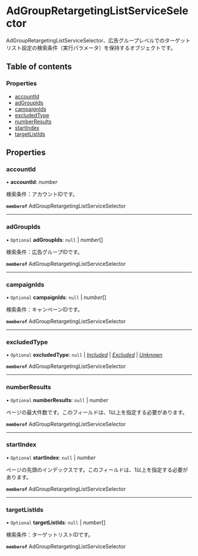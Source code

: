 # AdGroupRetargetingListServiceSelector


<div lang=\"ja\">AdGroupRetargetingListServiceSelector、広告グループレベルでのターゲットリスト設定の検索条件（実行パラメータ）を保持するオブジェクトです。</div> 

## Table of contents

### Properties

- [accountId](adgroupretargetinglistserviceselector.md#accountid)
- [adGroupIds](adgroupretargetinglistserviceselector.md#adgroupids)
- [campaignIds](adgroupretargetinglistserviceselector.md#campaignids)
- [excludedType](adgroupretargetinglistserviceselector.md#excludedtype)
- [numberResults](adgroupretargetinglistserviceselector.md#numberresults)
- [startIndex](adgroupretargetinglistserviceselector.md#startindex)
- [targetListIds](adgroupretargetinglistserviceselector.md#targetlistids)

## Properties

### accountId

• **accountId**: *number*

<div lang=\"ja\">検索条件：アカウントIDです。</div> 

**`memberof`** AdGroupRetargetingListServiceSelector

___

### adGroupIds

• `Optional` **adGroupIds**: ``null`` \| *number*[]

<div lang=\"ja\">検索条件：広告グループIDです。</div> 

**`memberof`** AdGroupRetargetingListServiceSelector

___

### campaignIds

• `Optional` **campaignIds**: ``null`` \| *number*[]

<div lang=\"ja\">検索条件：キャンペーンIDです。</div> 

**`memberof`** AdGroupRetargetingListServiceSelector

___

### excludedType

• `Optional` **excludedType**: ``null`` \| [*Included*](./enums/adgroupretargetinglistserviceexcludedtype.md#included) \| [*Excluded*](./enums/adgroupretargetinglistserviceexcludedtype.md#excluded) \| [*Unknown*](./enums/adgroupretargetinglistserviceexcludedtype.md#unknown)

**`memberof`** AdGroupRetargetingListServiceSelector

___

### numberResults

• `Optional` **numberResults**: ``null`` \| *number*

<div lang=\"ja\">ページの最大件数です。このフィールドは、1以上を指定する必要があります。</div> 

**`memberof`** AdGroupRetargetingListServiceSelector

___

### startIndex

• `Optional` **startIndex**: ``null`` \| *number*

<div lang=\"ja\">ページの先頭のインデックスです。このフィールドは、1以上を指定する必要があります。</div> 

**`memberof`** AdGroupRetargetingListServiceSelector

___

### targetListIds

• `Optional` **targetListIds**: ``null`` \| *number*[]

<div lang=\"ja\">検索条件：ターゲットリストIDです。</div> 

**`memberof`** AdGroupRetargetingListServiceSelector
